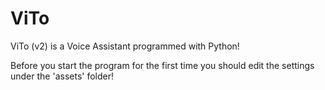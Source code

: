 # ViTo
ViTo (v2) is a Voice Assistant programmed with Python!

Before you start the program for the first time you should edit the settings under the 'assets' folder!
